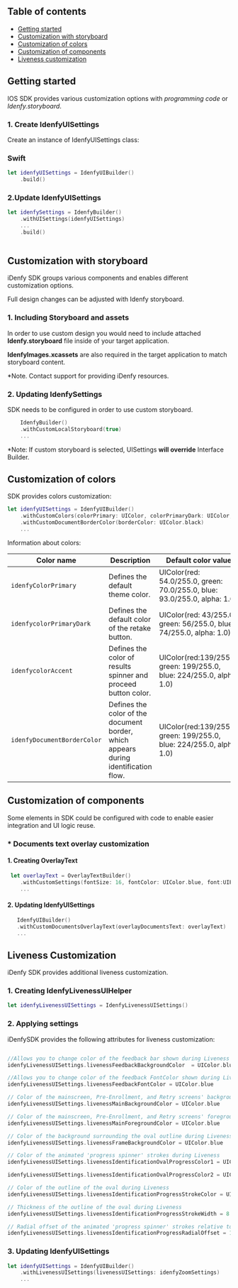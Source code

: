## Table of contents

*   [Getting started](#getting-started)
*   [Customization with storyboard](#customization-with-storyboard)
*   [Customization of colors](#customization-of-colors)
*   [Customization of components](#customization-of-components)
*   [Liveness customization](#liveness-customization)

## Getting started
IOS SDK provides various customization options with *programming code* or *Idenfy.storyboard*.

### 1. Create IdenfyUISettings

Create an instance of IdenfyUISettings class:

### Swift
```swift
let idenfyUISettings = IdenfyUIBuilder()
    .build()
```
### 2.Update IdenfyUISettings

```swift
let idenfySettings = IdenfyBuilder()
    .withUISettings(idenfyUISettings)
    ...
    .build()
    
```

## Customization with storyboard
iDenfy SDK groups various components and enables different customization options.

Full design changes can be adjusted with Idenfy storyboard.

### 1. Including Storyboard and assets

In order to use custom design you would need to include attached **Idenfy.storyboard** file inside of your target application. 

**IdenfyImages.xcassets** are also required in the target application to match storyboard content.

*Note. Contact support for providing iDenfy resources.

### 2. Updating IdenfySettings

SDK needs to be configured in order to use custom storyboard.

```swift
    IdenfyBuilder()
    .withCustomLocalStoryboard(true)
    ...
```
*Note: If custom storyboard is selected, UISettings **will override** Interface Builder.

## Customization of colors

SDK provides colors customization:
```swift
let idenfyUISettings = IdenfyUIBuilder()
    .withCustomColors(colorPrimary: UIColor, colorPrimaryDark: UIColor, colorAccent: UIColor)
    .withCustomDocumentBorderColor(borderColor: UIColor.black)
    ...
```

Information about colors:

|Color name              |Description                     |Default color value
|-------------------|-------------------------------|------------------------------------
|`idenfyColorPrimary`   |Defines the default theme color.                 |UIColor(red: 54.0/255.0, green: 70.0/255.0, blue: 93.0/255.0, alpha: 1.0)
|`idenfycolorPrimaryDark`|Defines the default color of the retake button. |UIColor(red: 43/255.0, green: 56/255.0, blue: 74/255.0, alpha: 1.0)
|`idenfycolorAccent`  |Defines the color of results spinner and proceed button color.             |UIColor(red:139/255.0, green: 199/255.0, blue: 224/255.0, alpha: 1.0)
|`idenfyDocumentBorderColor`  |Defines the color of the document border, which appears during identification flow. |UIColor(red:139/255.0, green: 199/255.0, blue: 224/255.0, alpha: 1.0)  

## Customization of components
Some elements in SDK could be configured with code to enable easier integration and UI logic reuse.

 ### *  Documents text overlay customization
 #### 1. Creating OverlayText

```swift
 let overlayText = OverlayTextBuilder()
    .withCustomSettings(fontSize: 16, fontColor: UIColor.blue, font:UIFont.systemFont(ofSize: 26))
    ...
```
 #### 2. Updating IdenfyUISettings

 ```swift
    IdenfyUIBuilder()
    .withCustomDocumentsOverlayText(overlayDocumentsText: overlayText)
    ...
```

## Liveness Customization

iDenfy SDK provides additional liveness customization.

 ### 1. Creating IdenfyLivenessUIHelper

 ```swift
 let idenfyLivenessUISettings = IdenfyLivenessUISettings()
```
 ### 2. Applying settings

 iDenfySDK provides the following attributes for liveness customization:

 ```swift
 
 //Allows you to change color of the feedback bar shown during Liveness
idenfyLivenessUISettings.livenessFeedbackBackgroundColor  = UIColor.blue

//Allows you to change color of the feedback FontColor shown during Liveness
idenfyLivenessUISettings.livenessFeedbackFontColor = UIColor.blue

// Color of the mainscreen, Pre-Enrollment, and Retry screens' background
idenfyLivenessUISettings.livenessMainBackgroundColor = UIColor.blue

// Color of the mainscreen, Pre-Enrollment, and Retry screens' foreground
idenfyLivenessUISettings.livenessMainForegroundColor = UIColor.blue

// Color of the background surrounding the oval outline during Liveness
idenfyLivenessUISettings.livenessFrameBackgroundColor = UIColor.blue

// Color of the animated 'progress spinner' strokes during Liveness
idenfyLivenessUISettings.livenessIdentificationOvalProgressColor1 = UIColor.blue

idenfyLivenessUISettings.livenessIdentificationOvalProgressColor2 = UIColor.white

// Color of the outline of the oval during Liveness
idenfyLivenessUISettings.livenessIdentificationProgressStrokeColor = UIColor.blue

// Thickness of the outline of the oval during Liveness
idenfyLivenessUISettings.livenessIdentificationProgressStrokeWidth = 8.0

// Radial offset of the animated 'progress spinner' strokes relative to the outermost bounds of the oval outline. As this value increases, animations move closer toward the oval's center
idenfyLivenessUISettings.livenessIdentificationProgressRadialOffset = 16.0
```
 ### 3. Updating IdenfyUISettings

```swift
let idenfyUISettings = IdenfyUIBuilder()
    .withLivenessUISettings(livenessUISettings: idenfyZoomSettings)
    ...
```





